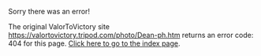 

Sorry there was an error!

The original ValorToVictory site https://valortovictory.tripod.com/photo/Dean-ph.htm returns an error code: 404 for this page. [Click here to go to the index page](../index.md).